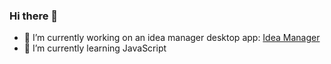 ### Hi there 👋

- 🔭 I’m currently working on an idea manager desktop app: [Idea Manager](https://github.com/Travis-Scooter/Idea-Manager)
- 🌱 I’m currently learning JavaScript

<!--
**Travis-Scooter/Travis-Scooter** is a ✨ _special_ ✨ repository because its `README.md` (this file) appears on your GitHub profile.

Here are some ideas to get you started:

- 🔭 I’m currently working on ...
- 🌱 I’m currently learning ...
- 👯 I’m looking to collaborate on ...
- 🤔 I’m looking for help with ...
- 💬 Ask me about ...
- 📫 How to reach me: ...
- 😄 Pronouns: ...
- ⚡ Fun fact: ...
-->
